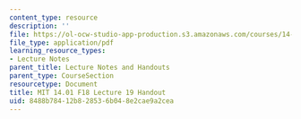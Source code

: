 ```yaml
---
content_type: resource
description: ''
file: https://ol-ocw-studio-app-production.s3.amazonaws.com/courses/14-01-principles-of-microeconomics-fall-2018/8488b78412b828536b048e2cae9a2cea_MIT14_01F18_handout19.pdf
file_type: application/pdf
learning_resource_types:
- Lecture Notes
parent_title: Lecture Notes and Handouts
parent_type: CourseSection
resourcetype: Document
title: MIT 14.01 F18 Lecture 19 Handout
uid: 8488b784-12b8-2853-6b04-8e2cae9a2cea
---
```

